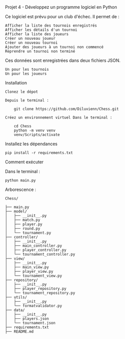 Projet 4 - Développez un programme logiciel en Python

Ce logiciel est prévu pour un club d'échec. Il permet de : 

    Afficher la liste des tournois enregistrés
    Afficher les détails d'un tournoi
    Afficher la liste des joueurs
    Créer un nouveau joueur
    Créer un nouveau tournoi
    Ajouter des joueurs à un tournoi non commencé
    Reprendre un tournoi non terminé

Ces données sont enregistrées dans deux fichiers JSON. 

    Un pour les tournois
    Un pour les joueurs

Installation

    Clonez le dépot

    Depuis le terminal : 

        git clone https://github.com/Diluvienn/Chess.git

    Créez un environnement virtuel Dans le terminal :

        cd Chess
        python -m venv venv
        venv/Scripts/activate

Installez les dépendances

    pip install -r requirements.txt
Comment exécuter

Dans le terminal :

    python main.py

Arborescence :

    Chess/
    
    ├── main.py    
    ├── model/    
    │   ├── __init__.py    
    │   ├── match.py    
    │   ├── player.py    
    │   ├── round.py    
    │   └── tournament.py    
    ├── controller/    
    │   ├── __init__.py    
    │   ├── main_controller.py    
    │   ├── player_controller.py    
    │   └── tournament_controller.py    
    ├── view/    
    │   ├── __init__.py    
    │   ├── main_view.py    
    │   ├── player_view.py    
    │   └── tournament_view.py    
    ├── repository/    
    │   ├── __init__.py      
    │   ├── player_repository.py    
    │   └── tournament_repository.py    
    ├── utils/    
    │   ├── __init__.py    
    │   └── formatvalidator.py    
    ├── data/    
    │   ├── __init__.py    
    │   ├── players.json    
    │   └── tournament.json    
    ├── requirements.txt    
    ├── README.md

